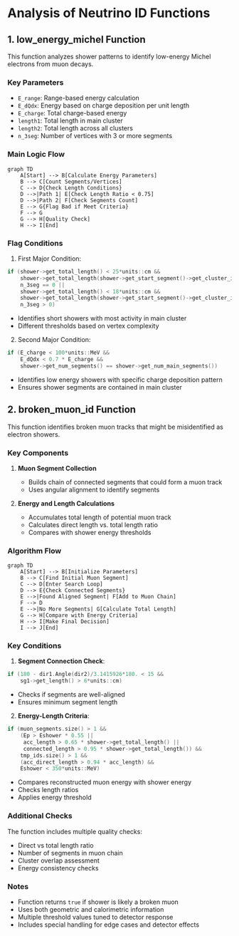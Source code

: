 # Analysis of Neutrino ID Functions

## 1. low_energy_michel Function

This function analyzes shower patterns to identify low-energy Michel electrons from muon decays.

### Key Parameters
- `E_range`: Range-based energy calculation
- `E_dQdx`: Energy based on charge deposition per unit length 
- `E_charge`: Total charge-based energy
- `length1`: Total length in main cluster
- `length2`: Total length across all clusters
- `n_3seg`: Number of vertices with 3 or more segments

### Main Logic Flow

```mermaid
graph TD
    A[Start] --> B[Calculate Energy Parameters]
    B --> C[Count Segments/Vertices]
    C --> D{Check Length Conditions}
    D -->|Path 1| E[Check Length Ratio < 0.75]
    D -->|Path 2| F[Check Segments Count]
    E --> G{Flag Bad if Meet Criteria}
    F --> G
    G --> H[Quality Check]
    H --> I[End]
```

### Flag Conditions
1. First Major Condition:
```cpp
if (shower->get_total_length() < 25*units::cm && 
    shower->get_total_length(shower->get_start_segment()->get_cluster_id()) > 0.75 * shower->get_total_length() && 
    n_3seg == 0 ||
    shower->get_total_length() < 18*units::cm && 
    shower->get_total_length(shower->get_start_segment()->get_cluster_id()) > 0.75 * shower->get_total_length() && 
    n_3seg > 0)
```
   - Identifies short showers with most activity in main cluster
   - Different thresholds based on vertex complexity

2. Second Major Condition:
```cpp
if (E_charge < 100*units::MeV && 
    E_dQdx < 0.7 * E_charge && 
    shower->get_num_segments() == shower->get_num_main_segments())
```
   - Identifies low energy showers with specific charge deposition pattern
   - Ensures shower segments are contained in main cluster

## 2. broken_muon_id Function

This function identifies broken muon tracks that might be misidentified as electron showers.

### Key Components

1. **Muon Segment Collection**
   - Builds chain of connected segments that could form a muon track
   - Uses angular alignment to identify segments

2. **Energy and Length Calculations**
   - Accumulates total length of potential muon track
   - Calculates direct length vs. total length ratio
   - Compares with shower energy thresholds

### Algorithm Flow

```mermaid
graph TD
    A[Start] --> B[Initialize Parameters]
    B --> C[Find Initial Muon Segment]
    C --> D[Enter Search Loop]
    D --> E{Check Connected Segments}
    E -->|Found Aligned Segment| F[Add to Muon Chain]
    F --> D
    E -->|No More Segments| G[Calculate Total Length]
    G --> H[Compare with Energy Criteria]
    H --> I[Make Final Decision]
    I --> J[End]
```

### Key Conditions
1. **Segment Connection Check**:
```cpp
if (180 - dir1.Angle(dir2)/3.1415926*180. < 15 && 
    sg1->get_length() > 6*units::cm)
```
   - Checks if segments are well-aligned
   - Ensures minimum segment length

2. **Energy-Length Criteria**:
```cpp
if (muon_segments.size() > 1 && 
    (Ep > Eshower * 0.55 || 
     acc_length > 0.65 * shower->get_total_length() || 
     connected_length > 0.95 * shower->get_total_length()) && 
    tmp_ids.size() > 1 &&
    (acc_direct_length > 0.94 * acc_length) && 
    Eshower < 350*units::MeV)
```
   - Compares reconstructed muon energy with shower energy
   - Checks length ratios
   - Applies energy threshold

### Additional Checks

The function includes multiple quality checks:
- Direct vs total length ratio
- Number of segments in muon chain
- Cluster overlap assessment
- Energy consistency checks

### Notes
- Function returns `true` if shower is likely a broken muon
- Uses both geometric and calorimetric information
- Multiple threshold values tuned to detector response
- Includes special handling for edge cases and detector effects